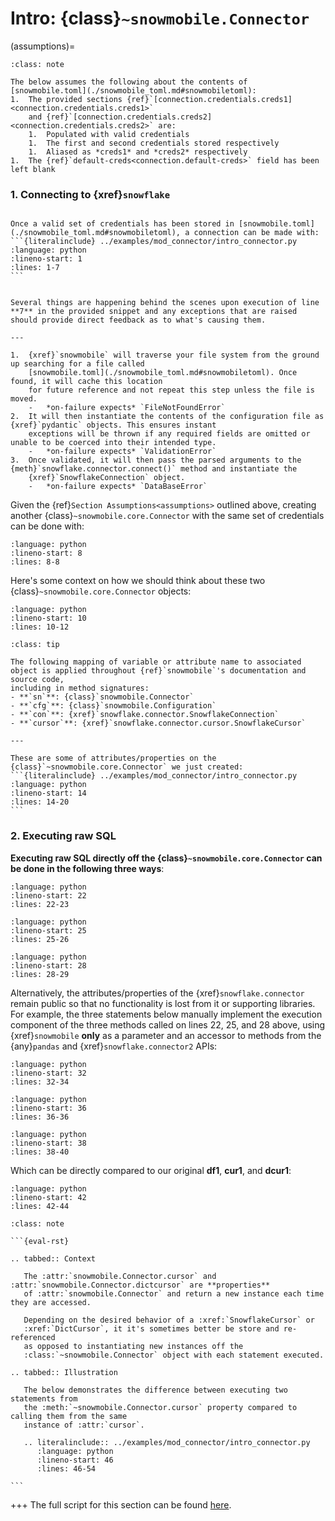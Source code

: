 # Intro: {class}`~snowmobile.Connector`

(assumptions)=
```{admonition} Section Assumptions
:class: note

The below assumes the following about the contents of [snowmobile.toml](./snowmobile_toml.md#snowmobiletoml):
1.  The provided sections {ref}`[connection.credentials.creds1]<connection.credentials.creds1>`
    and {ref}`[connection.credentials.creds2]<connection.credentials.creds2>` are:
    1.  Populated with valid credentials
    1.  The first and second credentials stored respectively
    1.  Aliased as *creds1* and *creds2* respectively
1.  The {ref}`default-creds<connection.default-creds>` field has been left blank
```

### 1. Connecting to {xref}`snowflake`

````{tabbed} Content

Once a valid set of credentials has been stored in [snowmobile.toml](./snowmobile_toml.md#snowmobiletoml), a connection can be made with:
```{literalinclude} ../examples/mod_connector/intro_connector.py
:language: python
:lineno-start: 1
:lines: 1-7
```

````

````{tabbed} Info / Errors

Several things are happening behind the scenes upon execution of line **7** in the provided snippet and any exceptions that are raised
should provide direct feedback as to what's causing them.

---

1.  {xref}`snowmobile` will traverse your file system from the ground up searching for a file called 
    [snowmobile.toml](./snowmobile_toml.md#snowmobiletoml). Once found, it will cache this location 
    for future reference and not repeat this step unless the file is moved.
    -   *on-failure expects* `FileNotFoundError`
2.  It will then instantiate the contents of the configuration file as {xref}`pydantic` objects. This ensures instant
    exceptions will be thrown if any required fields are omitted or unable to be coerced into their intended type.
    -   *on-failure expects* `ValidationError`
3.  Once validated, it will then pass the parsed arguments to the {meth}`snowflake.connector.connect()` method and instantiate the
    {xref}`SnowflakeConnection` object.
    -   *on-failure expects* `DataBaseError` 
````

Given the {ref}`Section Assumptions<assumptions>` outlined above, creating another {class}`~snowmobile.core.Connector` with the
same set of credentials can be done with:
```{literalinclude} ../examples/mod_connector/intro_connector.py
:language: python
:lineno-start: 8
:lines: 8-8
```

Here's some context on how we should think about these two {class}`~snowmobile.core.Connector` objects:
```{literalinclude} ../examples/mod_connector/intro_connector.py
:language: python
:lineno-start: 10
:lines: 10-12
```

````{admonition} Tip: Naming Convention
:class: tip
 
The following mapping of variable or attribute name to associated object is applied throughout {ref}`snowmobile`'s documentation and source code,
including in method signatures:
- **`sn`**: {class}`snowmobile.Connector` 
- **`cfg`**: {class}`snowmobile.Configuration` 
- **`con`**: {xref}`snowflake.connector.SnowflakeConnection`
- **`cursor`**: {xref}`snowflake.connector.cursor.SnowflakeCursor`

---

These are some of attributes/properties on the {class}`~snowmobile.core.Connector` we just created:
```{literalinclude} ../examples/mod_connector/intro_connector.py
:language: python
:lineno-start: 14
:lines: 14-20
```
````

### 2. Executing raw SQL

**Executing raw SQL directly off the {class}`~snowmobile.core.Connector` can be done in the following three ways**:

```{literalinclude} ../examples/mod_connector/intro_connector.py
:language: python
:lineno-start: 22
:lines: 22-23
```

```{literalinclude} ../examples/mod_connector/intro_connector.py
:language: python
:lineno-start: 25
:lines: 25-26
```

```{literalinclude} ../examples/mod_connector/intro_connector.py
:language: python
:lineno-start: 28
:lines: 28-29
```

Alternatively, the attributes/properties of the {xref}`snowflake.connector` remain public so that no functionality is lost from it 
or supporting libraries. For example, the three statements below manually implement the execution component of the three methods 
called on lines 22, 25, and 28 above, using {xref}`snowmobile` **only** as a parameter and an accessor to methods from the 
{any}`pandas` and {xref}`snowflake.connector2` APIs: 

```{literalinclude} ../examples/mod_connector/intro_connector.py
:language: python
:lineno-start: 32
:lines: 32-34
```

```{literalinclude} ../examples/mod_connector/intro_connector.py
:language: python
:lineno-start: 36
:lines: 36-36
```

```{literalinclude} ../examples/mod_connector/intro_connector.py
:language: python
:lineno-start: 38
:lines: 38-40
```

Which can be directly compared to our original **df1**, **cur1**, and **dcur1**:
```{literalinclude} ../examples/mod_connector/intro_connector.py
:language: python
:lineno-start: 42
:lines: 42-44
```

````{admonition} Final Note (sn.cursor / sn.dictcursor)
:class: note

```{eval-rst}

.. tabbed:: Context

   The :attr:`snowmobile.Connector.cursor` and :attr:`snowmobile.Connector.dictcursor` are **properties**
   of :attr:`snowmobile.Connector` and return a new instance each time they are accessed. 
   
   Depending on the desired behavior of a :xref:`SnowflakeCursor` or 
   :xref:`DictCursor`, it it's sometimes better be store and re-referenced
   as opposed to instantiating new instances off the 
   :class:`~snowmobile.Connector` object with each statement executed.
   
.. tabbed:: Illustration

   The below demonstrates the difference between executing two statements from 
   the :meth:`~snowmobile.Connector.cursor` property compared to calling them from the same 
   instance of :attr:`cursor`.
 
   .. literalinclude:: ../examples/mod_connector/intro_connector.py
      :language: python
      :lineno-start: 46
      :lines: 46-54

```

````
+++
The full script for this section can be found [here](../snippets.md#quick_intro_connectorpy).
